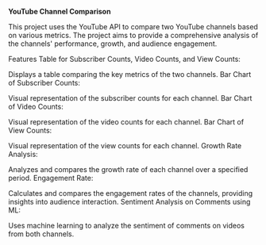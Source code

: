 **YouTube Channel Comparison**

This project uses the YouTube API to compare two YouTube channels based on various metrics. The project aims to provide a comprehensive analysis of the channels' performance, growth, and audience engagement.

Features
Table for Subscriber Counts, Video Counts, and View Counts:

Displays a table comparing the key metrics of the two channels.
Bar Chart of Subscriber Counts:

Visual representation of the subscriber counts for each channel.
Bar Chart of Video Counts:

Visual representation of the video counts for each channel.
Bar Chart of View Counts:

Visual representation of the view counts for each channel.
Growth Rate Analysis:

Analyzes and compares the growth rate of each channel over a specified period.
Engagement Rate:

Calculates and compares the engagement rates of the channels, providing insights into audience interaction.
Sentiment Analysis on Comments using ML:

Uses machine learning to analyze the sentiment of comments on videos from both channels.
